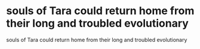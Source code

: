 # souls of Tara could return home from their long and troubled evolutionary

souls of Tara could return home from their long and troubled evolutionary